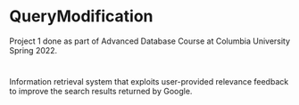 # QueryModification

Project 1 done as part of Advanced Database Course at Columbia University Spring 2022.
#
Information retrieval system that exploits user-provided relevance feedback to improve the search results returned by Google.
